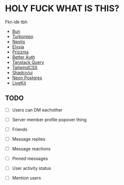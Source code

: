 # HOLY FUCK WHAT IS THIS?

Fkn idk tbh

- [Bun](https://bun.sh)
- [Turborepo](https://turbo.build)
- [Nextjs](https://nextjs.org)
- [Elysia](https://elysiajs.com)
- [Prizzma](https://www.prisma.io)
- [Better Auth](https://www.better-auth.com)
- [Tanstack Query](https://tanstack.com/query/latest)
- [TailwindCSS](https://tailwindcss.com)
- [Shadcn/ui](https://ui.shadcn.com)
- [Neon Postgres](https://neon.tech)
- [LiveKit](https://livekit.io/)

## TODO

- [ ] Users can DM eachother
- [ ] Server member profile popover thing
- [ ] Friends
- [ ] Message replies 
- [ ] Message reactions
- [ ] Pinned messages
- [ ] User activity status
- [ ] Mention users

